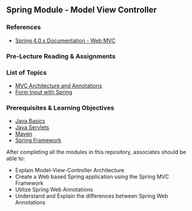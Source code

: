 ## Spring Module - Model View Controller

### References
* [Spring 4.0.x Documentation - Web MVC](https://docs.spring.io/spring/docs/4.0.x/spring-framework-reference/html/mvc.html)

### Pre-Lecture Reading & Assignments


### List of Topics
* [MVC Architecture and Annotations](./architecture.md)
* [Form Input with Spring](./form-input.md)

### Prerequisites & Learning Objectives
* [Java Basics](https://gitlab.com/revature_training/java-team/-/tree/master/modules/a-java-core)
* [Java Servlets](https://gitlab.com/revature_training/servlet-team/-/tree/master/modules/intro-architecture)
* [Maven](https://gitlab.com/revature_training/java-team/-/tree/master/modules/k-maven)
* [Spring Framework](https://gitlab.com/revature_training/spring-team/-/tree/master/modules/a-framework)

After completing all the modules in this repository, associates should be able to:
* Explain Model-View-Controller Architecture
* Create a Web based Spring application using the Spring MVC Framework
* Utilize Spring Web Annotations
* Understand and Explain the differences between Spring Web Annotations